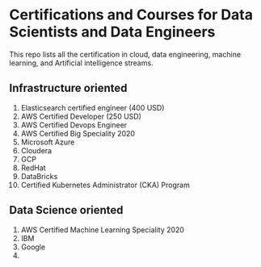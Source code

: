 # Certifications and Courses for Data Scientists and Data Engineers
This repo lists all the certification in cloud, data engineering, machine learning, and Artificial intelligence streams.

## Infrastructure oriented

1. Elasticsearch certified engineer (400 USD)
2. AWS Certified Developer (250 USD)
3. AWS Certified Devops Engineer
4. AWS Certified Big Speciality 2020
5. Microsoft Azure
6. Cloudera
7. GCP
8. RedHat
9. DataBricks
10. Certified Kubernetes Administrator (CKA) Program

## Data Science oriented

1. AWS Certified Machine Learning Speciality 2020
2. IBM
3. Google
4. 
